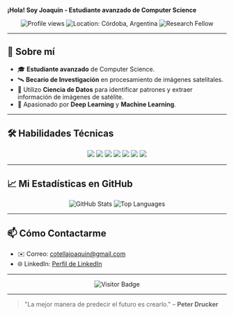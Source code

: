 **¡Hola! Soy Joaquín - Estudiante avanzado de Computer Science**

<p align="center">
  <img src="https://komarev.com/ghpvc/?username=cotellajoa&color=blue" alt="Profile views" />
  <img src="https://img.shields.io/badge/🌎-Córdoba%2C%20Argentina-blue" alt="Location: Córdoba, Argentina" />
  <img src="https://img.shields.io/badge/🔬-Becario%20de%20Investigación-blueviolet" alt="Research Fellow" />
</p>

---

## 🔭 Sobre mí

- 🎓 **Estudiante avanzado** de Computer Science.
- 🛰️ **Becario de Investigación** en procesamiento de imágenes satelitales.
- 🧪 Utilizo **Ciencia de Datos** para identificar patrones y extraer información de imágenes de satélite.
- 🤖 Apasionado por **Deep Learning** y **Machine Learning**.

---

## 🛠️ Habilidades Técnicas

<p align="center">
  <img src="https://img.shields.io/badge/Python-3776AB?logo=python&logoColor=white" />
  <img src="https://img.shields.io/badge/TensorFlow-FF6F00?logo=tensorflow&logoColor=white" />
  <img src="https://img.shields.io/badge/Pandas-150458?logo=pandas&logoColor=white" />
  <img src="https://img.shields.io/badge/NumPy-013243?logo=numpy&logoColor=white" />
  <img src="https://img.shields.io/badge/Scikit--Learn-F7931E?logo=scikit-learn&logoColor=white" />
  <img src="https://img.shields.io/badge/Git-F05032?logo=git&logoColor=white" />
  <img src="https://img.shields.io/badge/Linux-FCC624?logo=linux&logoColor=black" />
</p>

---

## 📈 Mi Estadísticas en GitHub

<p align="center">
  <img src="https://github-readme-stats.vercel.app/api?username=<cotellajoa>&show_icons=true&theme=tokyonight" alt="GitHub Stats" />
  <img src="https://github-readme-stats.vercel.app/api/top-langs/?username=<cotellajoa>&layout=compact&theme=tokyonight" alt="Top Languages" />
</p>

---

## 📫 Cómo Contactarme

- ✉️ Correo: [cotellajoaquin@gmail.com](mailto:cotellajoaquin@gmail.com)
- 🌐 LinkedIn: [Perfil de LinkedIn](www.linkedin.com/in/cotellajoaquin)

---

<p align="center">
  <img src="https://visitor-badge.glitch.me/badge?page_id=<cotellajoa>" alt="Visitor Badge" />
</p>

---

> "La mejor manera de predecir el futuro es crearlo." – **Peter Drucker**
